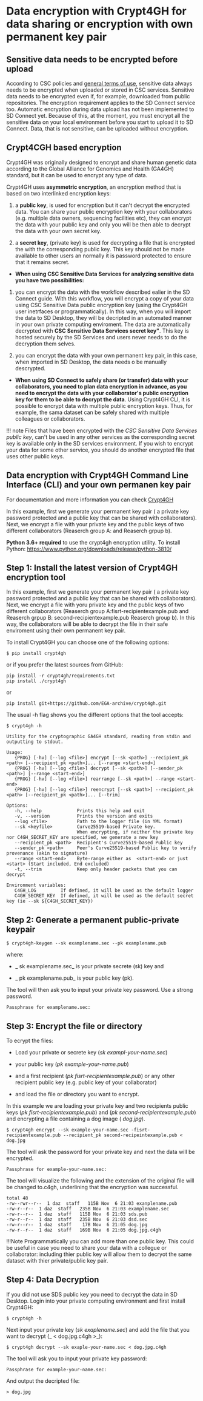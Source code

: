 
# Data encryption with Crypt4GH for data sharing or encryption with own permanent key pair

## Sensitive data needs to be encrypted before upload

According to CSC policies and [general terms of use](https://research.csc.fi/general-terms-of-use), sensitive data always 
needs to be encrypted when uploaded or stored in CSC services. Sensitive data needs to be encrypted even if, for example, 
downloaded from public repositories. The encryption requirement applies to the SD Connect service too. 
Automatic encryption during data upload has not been implemented to SD Connect yet. Because of this, at the moment, 
you must encrypt all the sensitive data on your local environment before you start to upload it to SD Connect. 
Data, that is not sensitive, can be uploaded without encryption.

##  Crypt4CGH based encryption

Crypt4GH was originally designed to encrypt and share human genetic data according to the 
Global Alliance for Genomics and Health (GA4GH) standard, but it can be 
used to encrypt any type of data.

Crypt4GH uses **asymmetric encryption**, an encryption method that is based on two interlinked encryption keys: 

   1) a **public key**, is used for encryption but it can't decrypt the encrypted data. You can share your public encryption key with your collaborators 
   (e.g. multiple data owners, sequencing facilities etc), they can encrypt the data with your public key and only you will be then able to decrypt the 
   data with your own secret key. 
   
   2) a **secret key**, (private key) is used for decrypting a file that is encrypted the with the corresponding public key. This key should not be made available to other users an normally it is password protected to ensure that it remains secret. 


* **When using CSC Sensitive Data Services for analyzing sensitive data you have two possibilities:**

1) you can encrypt the data with the workflow described ealier in the SD Connect guide. With this workflow, you will encrypt a copy of your data using CSC Sensitive Data public encryption key (using the Crypt4GH user inetrfaces or programmatically). In this way, when you will import the data to SD Desktop, they will be decripted  in an automated manner in your own private computing enviroment.  The data are automatically decrypted with **CSC Sensitive Data Services secret key"**.
This key is hosted securely by the SD Services and users never needs to do the decryption them selves.
  

2) you can encrypt the data with your own permanent key pair, in this case, when imported in SD Desktop, the data needs o be manually descrypted. 


* **When using SD Connect to safely share (or transfer) data with your collaborators, you need to plan data encryption in advance, as you need to encrypt the data with your collaborator's public encryption key for them to be able to decrypt the data**. Using Crypt4GH CLI, it is possible to encrypt data with multiple public encryption keys. Thus, for example,  the sama dataset can be safely shared with multiple  colleagues or collaborators. 


!!! note
Files that have been encrypted with the _CSC Sensitive Data Services public key_, can't be used in any other services as the corresponding
secret key is available only in the SD services environment. If you wish to encrypt your data for some other service, you should do another 
encrypted file that uses other public keys.


## Data encryption with Crypt4GH Command Line Interface (CLI) and your own permanen key pair

For documentation and more information you can check [Crypt4GH](https://github.com/EGA-archive/crypt4gh.git)

In this example, first we generate your permanent key pair ( a private key password protected and a public key that can be shared with collaborators). Next, we encrypt a file with your private key and the public keys of two different collaborators (Reaserch group A:  and Reaserch grpup b).
 
 

**Python 3.6+ required** to use the crypt4gh encryption utility. 
To install Python: https://www.python.org/downloads/release/python-3810/

 
 ## Step 1: Install the latest version of Crypt4GH encryption tool
 
In this example, first we generate your permanent key pair ( a private key password protected and a public key that can be shared with collaborators). Next, we encrypt a file with yoru private key and the public keys of two different collaborators (Reaserch group A:fisrt-recipientexample.pub and  Reaserch grpup B: second-recipientexample.pub Reaserch group b). In this way, the collaborators will be able to decrypt the file in their safe enviroment using their own permanent key pair.
 
 
 To install Crypt4GH you can choose one of the following options: 
 
````
$ pip install crypt4gh     
````

or if you prefer the latest sources from GitHub:

```
pip install -r crypt4gh/requirements.txt
pip install ./crypt4gh
```

or

```
pip install git+https://github.com/EGA-archive/crypt4gh.git
```

The usual -h flag shows you the different options that the tool accepts:

```
$ crypt4gh -h

Utility for the cryptographic GA4GH standard, reading from stdin and outputting to stdout.

Usage:
   {PROG} [-hv] [--log <file>] encrypt [--sk <path>] --recipient_pk <path> [--recipient_pk <path>]... [--range <start-end>]
   {PROG} [-hv] [--log <file>] decrypt [--sk <path>] [--sender_pk <path>] [--range <start-end>]
   {PROG} [-hv] [--log <file>] rearrange [--sk <path>] --range <start-end>
   {PROG} [-hv] [--log <file>] reencrypt [--sk <path>] --recipient_pk <path> [--recipient_pk <path>]... [--trim]

Options:
   -h, --help             Prints this help and exit
   -v, --version          Prints the version and exits
   --log <file>           Path to the logger file (in YML format)
   --sk <keyfile>         Curve25519-based Private key.
                          When encrypting, if neither the private key nor C4GH_SECRET_KEY are specified, we generate a new key 
   --recipient_pk <path>  Recipient's Curve25519-based Public key
   --sender_pk <path>     Peer's Curve25519-based Public key to verify provenance (akin to signature)
   --range <start-end>    Byte-range either as  <start-end> or just <start> (Start included, End excluded)
   -t, --trim             Keep only header packets that you can decrypt

Environment variables:
   C4GH_LOG         If defined, it will be used as the default logger
   C4GH_SECRET_KEY  If defined, it will be used as the default secret key (ie --sk ${C4GH_SECRET_KEY})
```


## Step 2: Generate a permanent public-private keypair


```
$ crypt4gh-keygen --sk examplename.sec --pk examplename.pub
```

where:

* _ sk examplename.sec_   is your private secrete (sk) key and

* _ pk examplename.pub_ is your public key (pk).

The tool will then ask you to input your private key password. Use a strong password.

```
Passphrase for examplename.sec: 
```


## Step 3: Encrypt the file or directory

To ecrypt the files:

* Load your private or secrete key (_sk exampl-your-name.sec_)

*  your public key (_pk example-your-name.pub_) 

*  and a first recipient (_pk fisrt-recipientexample.pub_) or any other recipient public key (e.g. public key of your collaborator)

*  and load the file or directory you want to encrypt. 


In this example we are loading your private key and two recipients public keys (_pk fisrt-recipientexample.pub_) and (_pk second-recipientexample.pub_) and encrypting a file containing a dog image ( _dog.jpg_). 

```
$ crypt4gh encrypt --sk example-your-name.sec -fisrt-recipientexample.pub --recipient_pk second-recipeintexample.pub < dog.jpg 
```

The tool will ask the password for your private key and next the data will be encrypted.

```
Passphrase for example-your-name.sec: 
```

The tool will visualize the following and the extension of the original file will be changed to.c4gh, underlining that the encryption was successful.

```
total 48     
-rw--rwr--r--  1 daz  staff   115B Nov  6 21:03 exanplename.pub    
-rw-r--r--  1 daz  staff   235B Nov  6 21:03 examplename.sec 
-rw-r--r--  1 daz  staff   115B Nov  6 21:03 sds.pub   
-rw-r--r--  1 daz  staff   235B Nov  6 21:03 dsd.sec 
-rw-r--r--  1 daz  staff    17B Nov  6 21:05 dog.jpg  
-rw-r--r--  1 daz  staff   169B Nov  6 21:05 dog.jpg.c4gh
```



!!!Note
Programmatically you can add more than one public key. This could be useful in case you need to share your data with a collegue or collaborator: including thier public key will allow them to decryot the same dataset with thier private/public key pair. 


## Step 4: Data Decryption

If you did not use SDS public key you need to decrypt the data in SD Desktop. Login into your private computing environment and first install Crypt4GH:

```
$ crypt4gh -h
```

Next input your private key (_sk exaplename.sec_) and add the file that you want to decrypt (_ < dog.jpg.c4gh >_):

```
$ crypt4gh decrypt --sk exaple-your-name.sec < dog.jpg.c4gh
```

The tool will ask you to input your private key password:

```
Passphrase for example-your-name.sec:
```

And output the decripted file: 

```
> dog.jpg
```















